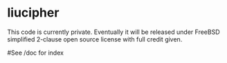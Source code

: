 # liucipher
This code is currently private. Eventually it will be released under FreeBSD simplified 2-clause open source license with full credit given.

#See /doc for index
